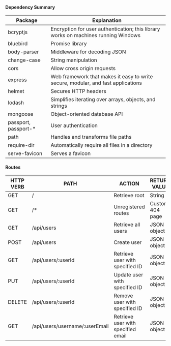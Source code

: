#### Dependency Summary
| Package | Explanation |
| ------- | ----------- |
| bcryptjs | Encryption for user authentication; this library works on machines running Windows |
| bluebird | Promise library |
| body-parser | Middleware for decoding JSON |
| change-case | String manipulation |
| cors | Allow cross origin requests | 
| express | Web framework that makes it easy to write secure, modular, and fast applications |
| helmet | Secures HTTP headers |
| lodash | Simplifies iterating over arrays, objects, and strings |
| mongoose | Object-oriented database API |
| passport, passport-* | User authentication |
| path | Handles and transforms file paths |
| require-dir | Automatically require all files in a directory |
| serve-favicon | Serves a favicon |

#### Routes
| HTTP VERB | PATH | ACTION | RETURN VALUE |
| --------- | ---- | ------ | ------------ |
| GET | / | Retrieve root | String |
| GET | /* | Unregistered routes | Custom 404 page |
| GET | /api/users | Retrieve all users | JSON object |
| POST | /api/users | Create user | JSON object |
| GET | /api/users/:userId | Retrieve user with specified ID | JSON object |
| PUT | /api/users/:userId | Update user with specified ID | JSON object |
| DELETE | /api/users/:userId | Remove user with specified ID | JSON object |
| GET | /api/users/username/:userEmail | Retrieve user with specified email | JSON object |